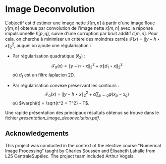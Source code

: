 # Image Deconvolution

L'objectif est d'estimer une image nette $\widehat{x}[m,n]$ à partir d'une image floue $y[m,n]$ obtenue par convolution de l'image nette $x[m,n]$ avec la réponse impulsionnelle $h[p,q]$, suivie d'une corruption par bruit additif $\epsilon[m,n]$. Pour cela, on cherche à minimiser un critère des moindres carrés $\mathcal{F}(x) = \lVert y - h \star x \rVert_2^2$, auquel on ajoute une régularisation :

- Par régularisation quadratique ($\ell_2$) : 
$$\mathcal{F}_\alpha(x) = \lVert y - h \star x \rVert_2^2 + \alpha \lVert d_1 \star x \rVert_2^2$$ 
où $d_1$ est un filtre laplacien 2D.

- Par régularisation convexe préservant les contours : 
$$\mathcal{F}_\alpha(x) = \lVert y - h \star x \rVert_2^2 + \alpha \sum _{p\sim q} \varphi(x_p - x_q)$$ 
où $\varphi(t) = \sqrt{t^2 + T^2} - T$.

Une rapide présentation des principaux résultats obtenus se trouve dans le fichier _presentation_image_deconvolution.pdf_.

## Acknowledgements

This project was conducted in the context of the elective course "Numerical Image Processing" taught by Charles Soussen and Élisabeth Lahalle from L2S CentraleSupélec. The project team included Arthur Vogels.
